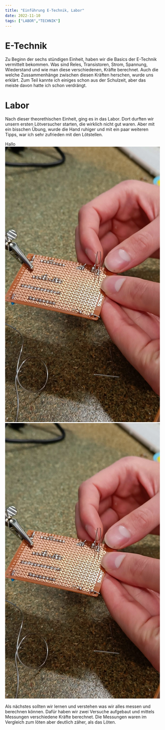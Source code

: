 ```yaml
---
title: "Einführung E-Technik, Labor"
date: 2022-11-10
tags: ["LABOR","TECHNIK"]
---
```


# E-Technik
Zu Beginn der sechs stündigen Einheit, haben wir die Basics der E-Technik vermittelt bekommen.
Was sind Reles, Transistoren, Strom, Spannung, Wiederstand und wie man diese verschiedenen, 
Kräfte berechnet. Auch die welche Zussammenhänge zwischen diesen Kräften 
herschen, wurde uns erklärt. Zum Teil kannte ich einiges schon aus der Schulzeit, 
aber das meiste davon hatte ich schon verdrängt.

# Labor

Nach dieser theorethischen Einheit, ging es in das Labor. 
Dort durften wir unsern ersten Lötversucher starten, die wirklich nicht gut waren.
Aber mit ein bisschen Übung, wurde die Hand ruhiger und mit ein 
paar weiteren Tipps, war ich sehr zufrieden mit den Lötstellen.

Hallo
![Lötbild](/assets/images/Loet1.jpeg)
![Lötbild, content](/posts/Loet1.jpeg)

Als nächstes sollten wir lernen und verstehen was wir alles messen und berechnen können.
Dafür haben wir zwei Versuche aufgebaut und mittels Messungen verschiedene Kräfte berechnet.
Die Messungen waren im Vergleich zum löten aber deutlich zäher, als das Löten.

 